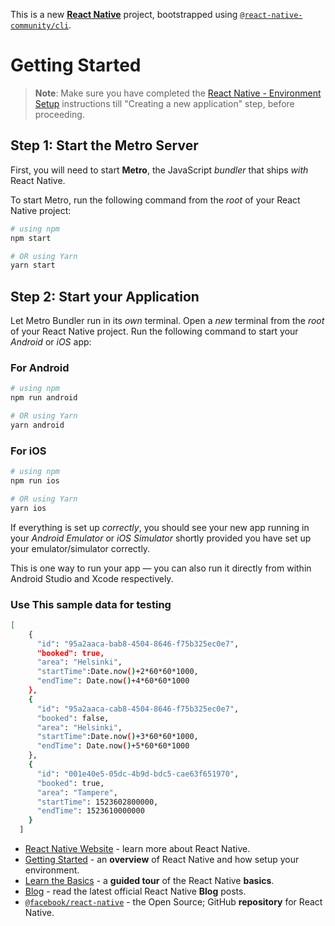 This is a new [**React Native**](https://reactnative.dev) project, bootstrapped using [`@react-native-community/cli`](https://github.com/react-native-community/cli).

# Getting Started

>**Note**: Make sure you have completed the [React Native - Environment Setup](https://reactnative.dev/docs/environment-setup) instructions till "Creating a new application" step, before proceeding.

## Step 1: Start the Metro Server

First, you will need to start **Metro**, the JavaScript _bundler_ that ships _with_ React Native.

To start Metro, run the following command from the _root_ of your React Native project:

```bash
# using npm
npm start

# OR using Yarn
yarn start
```

## Step 2: Start your Application

Let Metro Bundler run in its _own_ terminal. Open a _new_ terminal from the _root_ of your React Native project. Run the following command to start your _Android_ or _iOS_ app:

### For Android

```bash
# using npm
npm run android

# OR using Yarn
yarn android
```

### For iOS

```bash
# using npm
npm run ios

# OR using Yarn
yarn ios
```

If everything is set up _correctly_, you should see your new app running in your _Android Emulator_ or _iOS Simulator_ shortly provided you have set up your emulator/simulator correctly.

This is one way to run your app — you can also run it directly from within Android Studio and Xcode respectively.

### Use This sample data for testing
```bash
[
    {
      "id": "95a2aaca-bab8-4504-8646-f75b325ec0e7",
      "booked": true,
      "area": "Helsinki",
      "startTime":Date.now()+2*60*60*1000,
      "endTime": Date.now()+4*60*60*1000
    },
    {
      "id": "95a2aaca-cab8-4504-8646-f75b325ec0e7",
      "booked": false,
      "area": "Helsinki",
      "startTime":Date.now()+3*60*60*1000,
      "endTime": Date.now()+5*60*60*1000
    },
    {
      "id": "001e40e5-05dc-4b9d-bdc5-cae63f651970",
      "booked": true,
      "area": "Tampere",
      "startTime": 1523602800000,
      "endTime": 1523610000000
    }
  ]
  ```

- [React Native Website](https://reactnative.dev) - learn more about React Native.
- [Getting Started](https://reactnative.dev/docs/environment-setup) - an **overview** of React Native and how setup your environment.
- [Learn the Basics](https://reactnative.dev/docs/getting-started) - a **guided tour** of the React Native **basics**.
- [Blog](https://reactnative.dev/blog) - read the latest official React Native **Blog** posts.
- [`@facebook/react-native`](https://github.com/facebook/react-native) - the Open Source; GitHub **repository** for React Native.
